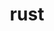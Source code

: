 ---
title: "rust"
layout: cache
categories: [package, v0.19]
meta: {"versions": ["1.47.0", "1.60.0"], "compilers": ["gcc@=11.1.0", "gcc@=7.3.1", "gcc@=9.4.0"], "oss": ["amzn2", "ubuntu20.04"], "platforms": ["linux"], "targets": ["x86_64", "x86_64_v3"], "stacks": ["e4s", "e4s-oneapi", "ml-cpu", "ml-cuda", "ml-rocm"], "num_specs": 3, "num_specs_by_stack": {"ml-cuda": 1, "ml-rocm": 1, "ml-cpu": 1, "e4s": 1, "e4s-oneapi": 1}}
spec_details: [{"hash": "y67skaarlifd65krlezhyxg6e5tii4xu", "compiler": "gcc@=7.3.1", "versions": ["1.60.0"], "os": "amzn2", "platform": "linux", "target": "x86_64_v3", "variants": ["+analysis", "build_system=generic", "+clippy", "extra_targets=none", "~rls", "+rustfmt", "+src"], "stacks": ["ml-cuda", "ml-rocm", "ml-cpu"], "size": "-", "tarball": "https://binaries.spack.io/releases/v0.19/build_cache/linux-amzn2-x86_64_v3/gcc-7.3.1/rust-1.60.0/linux-amzn2-x86_64_v3-gcc-7.3.1-rust-1.60.0-y67skaarlifd65krlezhyxg6e5tii4xu.spack"}, {"hash": "q5m5yq6km2xdezh5odkribzjlpbrgxjt", "compiler": "gcc@=11.1.0", "versions": ["1.60.0"], "os": "ubuntu20.04", "platform": "linux", "target": "x86_64", "variants": ["+analysis", "build_system=generic", "+clippy", "extra_targets=none", "~rls", "+rustfmt", "+src"], "stacks": ["e4s"], "size": "-", "tarball": "https://binaries.spack.io/releases/v0.19/build_cache/linux-ubuntu20.04-x86_64/gcc-11.1.0/rust-1.60.0/linux-ubuntu20.04-x86_64-gcc-11.1.0-rust-1.60.0-q5m5yq6km2xdezh5odkribzjlpbrgxjt.spack"}, {"hash": "b3aws4szqymfcu74hrz4tp5fyxs2sm2l", "compiler": "gcc@=9.4.0", "versions": ["1.47.0"], "os": "ubuntu20.04", "platform": "linux", "target": "x86_64", "variants": ["+analysis", "build_system=generic", "+clippy", "extra_targets=none", "~rls", "+rustfmt", "+src"], "stacks": ["e4s-oneapi"], "size": "-", "tarball": "https://binaries.spack.io/releases/v0.19/build_cache/linux-ubuntu20.04-x86_64/gcc-9.4.0/rust-1.47.0/linux-ubuntu20.04-x86_64-gcc-9.4.0-rust-1.47.0-b3aws4szqymfcu74hrz4tp5fyxs2sm2l.spack"}]
---